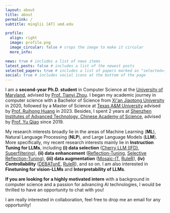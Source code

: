 ```yaml
---
layout: about
title: about
permalink: /
subtitle: minglii [AT] umd.edu

profile:
  align: right
  image: profile.png
  image_circular: false # crops the image to make it circular
  more_info: 

news: true # includes a list of news items
latest_posts: false # includes a list of the newest posts
selected_papers: true # includes a list of papers marked as "selected={true}"
social: true # includes social icons at the bottom of the page
---
```


I am a **second-year Ph.D. student** in Computer Science at the [University of Maryland](https://umd.edu/), advised by [Prof. Tianyi Zhou](https://tianyizhou.github.io/). 
I began my academic journey in computer science with a Bachelor of Science from [Xi'an Jiaotong University](http://en.xjtu.edu.cn/) in 2020, followed by a Master of Science at [Texas A&M University](https://www.tamu.edu/index.html) advised by [Prof. Ruihong Huang](https://people.engr.tamu.edu/huangrh/index.html) in 2023. 
Besides, I spent 2 years at [Shenzhen Institutes of Advanced Technology, Chinese Academy of Science](http://english.siat.cas.cn/), advised by [Prof. Yu Qiao](https://scholar.google.com/citations?user=gFtI-8QAAAAJ) since 2019. 

My research interests broadly lie in the areas of Machine Learning (**ML**), Natural Language Processing (**NLP**), and Large Language Models (**LLM**). 
More specifically, my recent research interests mainly lie in **Instruction Tuning for LLMs**, including **(i) data selection** ([Cherry LLM (IFD)](https://arxiv.org/abs/2308.12032), [Superfiltering](https://arxiv.org/abs/2402.00530)), **(ii) data enhancement** ([Reflection-Tuning](https://arxiv.org/abs/2310.11716), [Selective Reflection-Tuning](https://arxiv.org/abs/2402.10110)), **(iii) data augmentation** ([Mosaic-IT](https://arxiv.org/abs/2405.13326), [RuleR](https://arxiv.org/abs/2406.15938)), **(iv) Controllability** ([DEBATunE](https://arxiv.org/abs/2402.10614), [RuleR](https://arxiv.org/abs/2406.15938)), and so on.
I am also interested in **Finetuning for vision-LLMs** and **Interpretability of LLMs**. 

**If you are looking for a highly motivated intern** with a background in computer science and a passion for advancing AI technologies, I would be thrilled to have an opportunity to chat with you!

I am really interested in collaboration, feel free to drop me an email for any opportunity!

